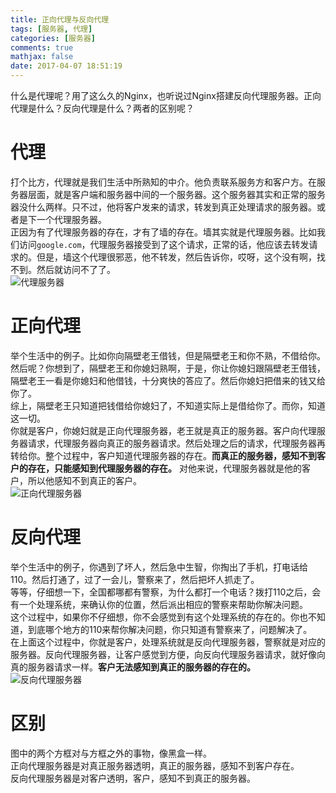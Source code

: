```yaml
---
title: 正向代理与反向代理
tags: [服务器, 代理]
categories: [服务器]
comments: true
mathjax: false
date: 2017-04-07 18:51:19
---
```

什么是代理呢？用了这么久的Nginx，也听说过Nginx搭建反向代理服务器。正向代理是什么？反向代理是什么？两者的区别呢？  

<!-- more -->

# 代理
打个比方，代理就是我们生活中所熟知的中介。他负责联系服务方和客户方。在服务器层面，就是客户端和服务器中间的一个服务器。这个服务器其实和正常的服务器没什么两样。只不过，他将客户发来的请求，转发到真正处理请求的服务器。或者是下一个代理服务器。  
正因为有了代理服务器的存在，才有了墙的存在。墙其实就是代理服务器。比如我们访问`google.com`，代理服务器接受到了这个请求，正常的话，他应该去转发请求的。但是，墙这个代理很邪恶，他不转发，然后告诉你，哎呀，这个没有啊，找不到。然后就访问不了了。  
![代理服务器](https://images.yunhao.space/pica/forward-proxy-and-reverse-proxy/proxy.png)
# 正向代理
举个生活中的例子。比如你向隔壁老王借钱，但是隔壁老王和你不熟，不借给你。然后呢？你想到了，隔壁老王和你媳妇熟啊，于是，你让你媳妇跟隔壁老王借钱，隔壁老王一看是你媳妇和他借钱，十分爽快的答应了。然后你媳妇把借来的钱又给你了。  
综上，隔壁老王只知道把钱借给你媳妇了，不知道实际上是借给你了。而你，知道这一切。  
你就是客户，你媳妇就是正向代理服务器，老王就是真正的服务器。客户向代理服务器请求，代理服务器向真正的服务器请求。然后处理之后的请求，代理服务器再转给你。整个过程中，客户知道代理服务器的存在。__而真正的服务器，感知不到客户的存在，只能感知到代理服务器的存在。__ 对他来说，代理服务器就是他的客户，所以他感知不到真正的客户。  
![正向代理服务器](https://images.yunhao.space/pica/forward-proxy-and-reverse-proxy/forward-proxy.png)
# 反向代理
举个生活中的例子，你遇到了坏人，然后急中生智，你掏出了手机，打电话给110。然后打通了，过了一会儿，警察来了，然后把坏人抓走了。  
等等，仔细想一下，全国都哪都有警察，为什么都打一个电话？拨打110之后，会有一个处理系统，来确认你的位置，然后派出相应的警察来帮助你解决问题。  
这个过程中，如果你不仔细想，你不会感觉到有这个处理系统的存在的。你也不知道，到底哪个地方的110来帮你解决问题，你只知道有警察来了，问题解决了。  
在上面这个过程中，你就是客户，处理系统就是反向代理服务器，警察就是对应的服务器。反向代理服务器，让客户感觉到方便，向反向代理服务器请求，就好像向真的服务器请求一样。__客户无法感知到真正的服务器的存在的。__  
![反向代理服务器](https://images.yunhao.space/pica/forward-proxy-and-reverse-proxy/reverse-proxy.png)
# 区别
图中的两个方框对与方框之外的事物，像黑盒一样。  
正向代理服务器是对真正服务器透明，真正的服务器，感知不到客户存在。  
反向代理服务器是对客户透明，客户，感知不到真正的服务器。  
